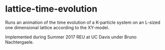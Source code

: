 # lattice-time-evolution
Runs an animation of the time evolution of a K-particle
system on an L-sized one dimensional lattice according to the XY-model.

Implemented during Summer 2017 REU at UC Davis under Bruno Nachtergaele.
